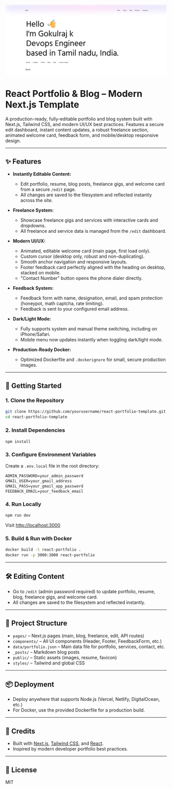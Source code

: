 ![thumbnail](public/images/thumbnail.png)

# React Portfolio & Blog – Modern Next.js Template

A production-ready, fully-editable portfolio and blog system built with Next.js, Tailwind CSS, and modern UI/UX best practices. Features a secure edit dashboard, instant content updates, a robust freelance section, animated welcome card, feedback form, and mobile/desktop responsive design.

---

## ✨ Features

- **Instantly Editable Content:**
  - Edit portfolio, resume, blog posts, freelance gigs, and welcome card from a secure `/edit` page.
  - All changes are saved to the filesystem and reflected instantly across the site.

- **Freelance System:**
  - Showcase freelance gigs and services with interactive cards and dropdowns.
  - All freelance and service data is managed from the `/edit` dashboard.

- **Modern UI/UX:**
  - Animated, editable welcome card (main page, first load only).
  - Custom cursor (desktop only, robust and non-duplicating).
  - Smooth anchor navigation and responsive layouts.
  - Footer feedback card perfectly aligned with the heading on desktop, stacked on mobile.
  - "Contact Number" button opens the phone dialer directly.

- **Feedback System:**
  - Feedback form with name, designation, email, and spam protection (honeypot, math captcha, rate limiting).
  - Feedback is sent to your configured email address.

- **Dark/Light Mode:**
  - Fully supports system and manual theme switching, including on iPhone/Safari.
  - Mobile menu now updates instantly when toggling dark/light mode.

- **Production-Ready Docker:**
  - Optimized Dockerfile and `.dockerignore` for small, secure production images.

---

## 🚀 Getting Started

### 1. Clone the Repository
```bash
git clone https://github.com/yourusername/react-portfolio-template.git
cd react-portfolio-template
```

### 2. Install Dependencies
```bash
npm install
```

### 3. Configure Environment Variables
Create a `.env.local` file in the root directory:
```
ADMIN_PASSWORD=your_admin_password
GMAIL_USER=your_gmail_address
GMAIL_PASS=your_gmail_app_password
FEEDBACK_EMAIL=your_feedback_email
```

### 4. Run Locally
```bash
npm run dev
```
Visit [http://localhost:3000](http://localhost:3000)

### 5. Build & Run with Docker
```bash
docker build -t react-portfolio .
docker run -p 3000:3000 react-portfolio
```

---

## 🛠 Editing Content
- Go to `/edit` (admin password required) to update portfolio, resume, blog, freelance gigs, and welcome card.
- All changes are saved to the filesystem and reflected instantly.

---

## 📁 Project Structure
- `pages/` – Next.js pages (main, blog, freelance, edit, API routes)
- `components/` – All UI components (Header, Footer, FeedbackForm, etc.)
- `data/portfolio.json` – Main data file for portfolio, services, contact, etc.
- `_posts/` – Markdown blog posts
- `public/` – Static assets (images, resume, favicon)
- `styles/` – Tailwind and global CSS

---

## 📦 Deployment
- Deploy anywhere that supports Node.js (Vercel, Netlify, DigitalOcean, etc.)
- For Docker, use the provided Dockerfile for a production build.

---

## 🙏 Credits
- Built with [Next.js](https://nextjs.org/), [Tailwind CSS](https://tailwindcss.com/), and [React](https://react.dev/).
- Inspired by modern developer portfolio best practices.

---

## 📄 License
MIT






